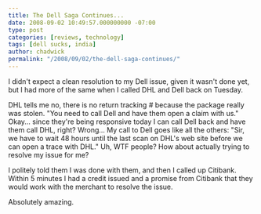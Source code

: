 ```yaml
---
title: The Dell Saga Continues...
date: 2008-09-02 10:49:57.000000000 -07:00
type: post
categories: [reviews, technology]
tags: [dell sucks, india]
author: chadwick
permalink: "/2008/09/02/the-dell-saga-continues/"
---
```

I didn't expect a clean resolution to my Dell issue, given it wasn't done yet,
but I had more of the same when I called DHL and Dell back on Tuesday.

DHL tells me no, there is no return tracking # because the package really was
stolen. "You need to call Dell and have them open a claim with us." Okay...
since they're being responsive today I can call Dell back and have them call
DHL, right? Wrong... My call to Dell goes like all the others: "Sir, we have
to wait 48 hours until the last scan on DHL's web site before we can open a
trace with DHL." Uh, WTF people? How about actually trying to resolve my issue
for me?

I politely told them I was done with them, and then I called up Citibank.
Within 5 minutes I had a credit issued and a promise from Citibank that they
would work with the merchant to resolve the issue.

Absolutely amazing.

